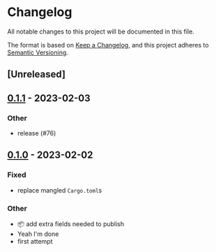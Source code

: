 # Changelog
All notable changes to this project will be documented in this file.

The format is based on [Keep a Changelog](https://keepachangelog.com/en/1.0.0/),
and this project adheres to [Semantic Versioning](https://semver.org/spec/v2.0.0.html).

## [Unreleased]

## [0.1.1](https://github.com/paperclip-universe/apollo/compare/apollo-hyper-api-interface-v0.1.0...apollo-hyper-api-interface-v0.1.1) - 2023-02-03

### Other
- release (#76)

## [0.1.0](https://github.com/paperclip-universe/apollo/releases/tag/apollo-hyper-api-interface-v0.1.0) - 2023-02-02

### Fixed
- replace mangled `Cargo.toml`s

### Other
- :package: add extra fields needed to publish
- Yeah I'm done
- first attempt
